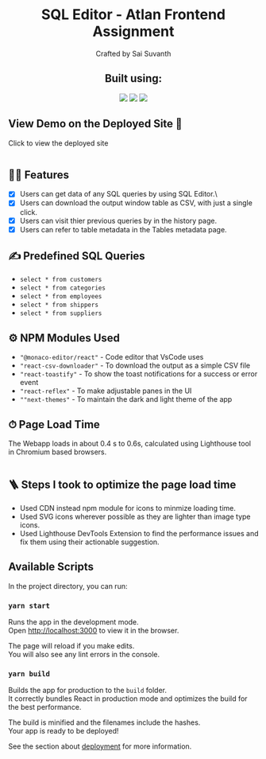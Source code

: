 <h1 align="center">
    SQL Editor - Atlan Frontend Assignment
</h1>


<p align="center">
Crafted by Sai Suvanth
</p>

<h2 align="center">Built using: </h2>
<p align="center">
    <img src="https://img.shields.io/badge/next.js-000000?style=for-the-badge&logo=nextdotjs&logoColor=white" />
    <img src="https://img.shields.io/badge/Tailwind_CSS-38B2AC?style=for-the-badge&logo=tailwind-css&logoColor=white" />
    <img src="https://img.shields.io/badge/TypeScript-3178C6?logo=TypeScript&logoColor=FFF&style=flat-square">
</p>

## View Demo on the Deployed Site 🚀

<p>Click to view the deployed site</p>
<img src="">

## 👨‍💻 Features

- [x] Users can get data of any SQL queries by using SQL Editor.\
- [x] Users can download the output window table as CSV, with just a single click.
- [x] Users can visit thier previous queries by in the history page.
- [x] Users can refer to table metadata in the Tables metadata page.

## ✍️ Predefined SQL Queries

- `select * from customers`
- `select * from categories`
- `select * from employees`
- `select * from shippers`
- `select * from suppliers`


## ⚙️ NPM Modules Used

- `"@monaco-editor/react"` - Code editor that VsCode uses
- `"react-csv-downloader"` - To download the output as a simple CSV file
- `"react-toastify"` - To show the toast notifications for a success or error event
- `"react-reflex"` - To make adjustable panes in the UI
- `""next-themes"` - To maintain the dark and light theme of the app

## ⏱ Page Load Time

The Webapp loads in about 0.4 s to 0.6s, calculated using Lighthouse tool in Chromium based browsers. 

<img width="" alt="" src="">

## 🪜 Steps I took to optimize the page load time

- Used CDN instead npm module for icons to minmize loading time.
- Used SVG icons wherever possible as they are lighter than image type icons.
- Used Lighthouse DevTools Extension to find the performance issues and fix them using their actionable suggestion.


## Available Scripts

In the project directory, you can run:

### `yarn start`

Runs the app in the development mode.\
Open [http://localhost:3000](http://localhost:3000) to view it in the browser.

The page will reload if you make edits.\
You will also see any lint errors in the console.

### `yarn build`

Builds the app for production to the `build` folder.\
It correctly bundles React in production mode and optimizes the build for the best performance.

The build is minified and the filenames include the hashes.\
Your app is ready to be deployed!

See the section about [deployment](https://facebook.github.io/create-react-app/docs/deployment) for more information.